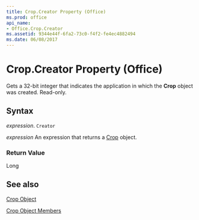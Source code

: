 ```yaml
---
title: Crop.Creator Property (Office)
ms.prod: office
api_name:
- Office.Crop.Creator
ms.assetid: 9344e44f-6fa2-73c0-f4f2-fe4ec4882494
ms.date: 06/08/2017
---
```



# Crop.Creator Property (Office)

Gets a 32-bit integer that indicates the application in which the  **Crop** object was created. Read-only.


## Syntax

 _expression_. `Creator`

 _expression_ An expression that returns a [Crop](./Office.Crop.md) object.


### Return Value

Long


## See also


[Crop Object](Office.Crop.md)



[Crop Object Members](./overview/crop-members-office.md)

